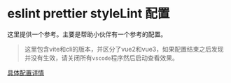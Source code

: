 # eslint prettier styleLint 配置
这里提供一个参考。主要是帮助小伙伴有一个参考的配置。
>  这里包含vite和cli的版本，并区分了vue2和vue3，如果配置结束之后发现并没有生效，请关闭所有`vscode`程序然后启动查看效果。

[具体配置详情](https://juejin.cn/post/7064457533842260005#comment)
